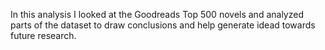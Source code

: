 In this analysis I looked at the Goodreads Top 500 novels and analyzed parts of the dataset to draw conclusions and help generate idead towards future research.